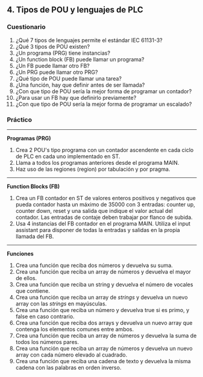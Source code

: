 

## 4. Tipos de POU y lenguajes de PLC ##
### Cuestionario ###
1. ¿Qué 7 tipos de lenguajes permite el estándar IEC 61131-3?
2. ¿Qué 3 tipos de POU existen?
3. ¿Un programa (PRG) tiene instancias?
4. ¿Un function block (FB) puede llamar un programa?
5. ¿Un FB puede llamar otro FB?
6. ¿Un PRG puede llamar otro PRG?
7. ¿Qué tipo de POU puede llamar una tarea?
8. ¿Una función, hay que definir antes de ser llamada?
9. ¿Con que tipo de POU sería la mejor forma de programar un contador?
10.	¿Para usar un FB hay que definirlo previamente?
11.	¿Con que tipo de POU sería la mejor forma de programar un escalado?

### Práctico ###
*** 
**Programas (PRG)**
1.	Crea 2 POU's tipo programa con un contador ascendente en cada ciclo de PLC en cada uno implementado en ST. 
2.	Llama a todos los programas anteriores desde el programa MAIN.
3.	Haz uso de las regiones (region) por tabulación y por pragma. 

***
**Function Blocks (FB)**
1. Crea un FB contador en ST de valores enteros positivos y negativos que pueda contador hasta un máximo de 35000 con 3 entradas: counter up, counter down, reset y una salida que indique el valor actual del contador. Las entradas de contaje deben trabajar por flanco de subida. 
2. Usa 4 instancias del FB contador en el programa MAIN. Utiliza el input assistant para disponer de todas la entradas y salidas en la propia llamada del FB.

***
**Funciones**
1.	Crea una función que reciba dos números y devuelva su suma.
2.	Crea una función que reciba un array de números y devuelva el mayor de ellos.
3.	Crea una función que reciba un string y devuelva el número de vocales que contiene.
4.	Crea una función que reciba un array de *strings* y devuelva un nuevo array con las *strings* en mayúsculas.
5.	Crea una función que reciba un número y devuelva true si es primo, y false en caso contrario.
6.	Crea una función que reciba dos arrays y devuelva un nuevo array que contenga los elementos comunes entre ambos.
7.	Crea una función que reciba un array de números y devuelva la suma de todos los números pares.
8.	Crea una función que reciba un array de números y devuelva un nuevo array con cada número elevado al cuadrado.
9.	Crea una función que reciba una cadena de texto y devuelva la misma cadena con las palabras en orden inverso.
